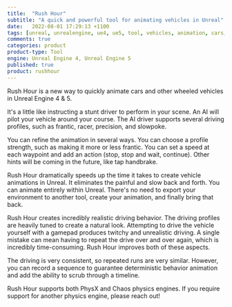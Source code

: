 ```yaml
---
title:  "Rush Hour"
subtitle: "A quick and powerful tool for animating vehicles in Unreal"
date:   2022-08-01 17:29:13 +1100
tags: [unreal, unrealengine, ue4, ue5, tool, vehicles, animation, cars, animation, rushhour]
comments: true
categories: product
product-type: Tool
engine: Unreal Engine 4, Unreal Engine 5
published: true
product: rushhour
---
```


Rush Hour is a new way to quickly animate cars and other wheeled vehicles in Unreal Engine 4 & 5.

It's a little like instructing a stunt driver to perform in your scene. An AI will pilot your vehicle around your course. The AI driver supports several driving profiles, such as frantic, racer, precision, and slowpoke. 

You can refine the animation in several ways. You can choose a profile strength, such as making it more or less frantic. You can set a speed at each waypoint and add an action (stop, stop and wait, continue). Other hints will be coming in the future, like tap handbrake.

Rush Hour dramatically speeds up the time it takes to create vehicle animations in Unreal. It eliminates the painful and slow back and forth. You can animate entirely within Unreal. There's no need to export your environment to another tool, create your animation, and finally bring that back.

Rush Hour creates incredibly realistic driving behavior. The driving profiles are heavily tuned to create a natural look. Attempting to drive the vehicle yourself with a gamepad produces twitchy and unrealistic driving. A single mistake can mean having to repeat the drive over and over again, which is incredibly time-consuming. Rush Hour improves both of these aspects.

The driving is very consistent, so repeated runs are very similar. However, you can record a sequence to guarantee deterministic behavior animation and add the ability to scrub through a timeline.

Rush Hour supports both PhysX and Chaos physics engines. If you require support for another physics engine, please reach out!
